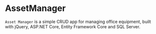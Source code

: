 # AssetManager

`Asset Manager` is a simple CRUD app for managing office equipment, built with jQuery, ASP.NET Core, Entity Framework Core and SQL Server. 
